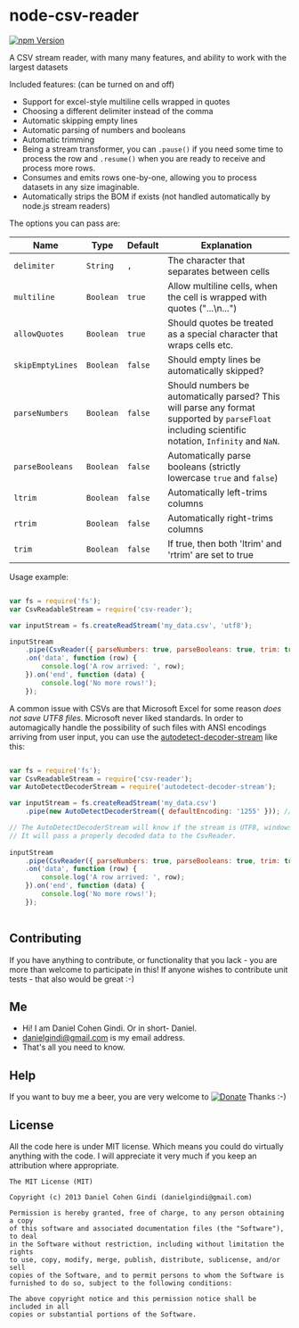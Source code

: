 # node-csv-reader

[![npm Version](https://badge.fury.io/js/csv-reader.png)](https://npmjs.org/package/csv-reader)

A CSV stream reader, with many many features, and ability to work with the largest datasets

Included features: (can be turned on and off)

* Support for excel-style multiline cells wrapped in quotes
* Choosing a different delimiter instead of the comma
* Automatic skipping empty lines
* Automatic parsing of numbers and booleans
* Automatic trimming
* Being a stream transformer, you can `.pause()` if you need some time to process the row and `.resume()` when you are ready to receive and process more rows.
* Consumes and emits rows one-by-one, allowing you to process datasets in any size imaginable.
* Automatically strips the BOM if exists (not handled automatically by node.js stream readers)

The options you can pass are:

Name | Type | Default | Explanation
---- | ---- | ------- | -----------
  `delimiter` | `String` | `,` | The character that separates between cells 
  `multiline` | `Boolean` | `true` | Allow multiline cells, when the cell is wrapped with quotes ("...\n...") 
  `allowQuotes` | `Boolean` | `true` | Should quotes be treated as a special character that wraps cells etc.
  `skipEmptyLines` | `Boolean` | `false` | Should empty lines be automatically skipped?
  `parseNumbers` | `Boolean` | `false` | Should numbers be automatically parsed? This will parse any format supported by `parseFloat` including scientific notation, `Infinity` and `NaN`.
  `parseBooleans` | `Boolean` | `false` | Automatically parse booleans (strictly lowercase `true` and `false`)
  `ltrim` | `Boolean` | `false` | Automatically left-trims columns
  `rtrim` | `Boolean` | `false` | Automatically right-trims columns
  `trim` | `Boolean` | `false` | If true, then both 'ltrim' and 'rtrim' are set to true

Usage example:

```javascript

var fs = require('fs');
var CsvReadableStream = require('csv-reader');

var inputStream = fs.createReadStream('my_data.csv', 'utf8');

inputStream
	.pipe(CsvReader({ parseNumbers: true, parseBooleans: true, trim: true }))
	.on('data', function (row) {
	    console.log('A row arrived: ', row);
	}).on('end', function (data) {
	    console.log('No more rows!');
	});

```

A common issue with CSVs are that Microsoft Excel for some reason *does not save UTF8 files*. Microsoft never liked standards.
In order to automagically handle the possibility of such files with ANSI encodings arriving from user input, you can use the [autodetect-decoder-stream](https://www.npmjs.com/package/autodetect-decoder-stream) like this:

```javascript

var fs = require('fs');
var CsvReadableStream = require('csv-reader');
var AutoDetectDecoderStream = require('autodetect-decoder-stream');

var inputStream = fs.createReadStream('my_data.csv')
	.pipe(new AutoDetectDecoderStream({ defaultEncoding: '1255' })); // If failed to guess encoding, default to 1255

// The AutoDetectDecoderStream will know if the stream is UTF8, windows-1255, windows-1252 etc.
// It will pass a properly decoded data to the CsvReader.
 
inputStream
	.pipe(CsvReader({ parseNumbers: true, parseBooleans: true, trim: true }))
	.on('data', function (row) {
	    console.log('A row arrived: ', row);
	}).on('end', function (data) {
	    console.log('No more rows!');
	});
	
```

## Contributing

If you have anything to contribute, or functionality that you lack - you are more than welcome to participate in this!
If anyone wishes to contribute unit tests - that also would be great :-)

## Me
* Hi! I am Daniel Cohen Gindi. Or in short- Daniel.
* danielgindi@gmail.com is my email address.
* That's all you need to know.

## Help

If you want to buy me a beer, you are very welcome to
[![Donate](https://www.paypalobjects.com/en_US/i/btn/btn_donate_LG.gif)](https://www.paypal.com/cgi-bin/webscr?cmd=_s-xclick&hosted_button_id=G6CELS3E997ZE)
 Thanks :-)

## License

All the code here is under MIT license. Which means you could do virtually anything with the code.
I will appreciate it very much if you keep an attribution where appropriate.

    The MIT License (MIT)

    Copyright (c) 2013 Daniel Cohen Gindi (danielgindi@gmail.com)

    Permission is hereby granted, free of charge, to any person obtaining a copy
    of this software and associated documentation files (the "Software"), to deal
    in the Software without restriction, including without limitation the rights
    to use, copy, modify, merge, publish, distribute, sublicense, and/or sell
    copies of the Software, and to permit persons to whom the Software is
    furnished to do so, subject to the following conditions:

    The above copyright notice and this permission notice shall be included in all
    copies or substantial portions of the Software.
